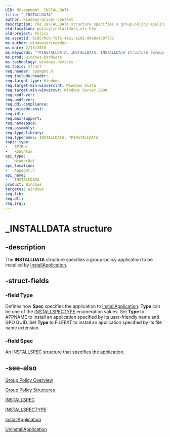 ```yaml
---
UID: NS:appmgmt._INSTALLDATA
title: "_INSTALLDATA"
author: windows-driver-content
description: The INSTALLDATA structure specifies a group-policy application to be installed by InstallApplication.
old-location: policy\installdata_str.htm
old-project: Policy
ms.assetid: 0c0570c6-f8f5-41e1-a1d2-d4e8c450f73c
ms.author: windowsdriverdev
ms.date: 2/15/2018
ms.keywords: "*PINSTALLDATA, INSTALLDATA, INSTALLDATA structure [Group Policy], PINSTALLDATA, PINSTALLDATA structure pointer [Group Policy], _INSTALLDATA, appmgmt/INSTALLDATA, appmgmt/PINSTALLDATA, policy.installdata_str"
ms.prod: windows-hardware
ms.technology: windows-devices
ms.topic: struct
req.header: appmgmt.h
req.include-header: 
req.target-type: Windows
req.target-min-winverclnt: Windows Vista
req.target-min-winversvr: Windows Server 2008
req.kmdf-ver: 
req.umdf-ver: 
req.ddi-compliance: 
req.unicode-ansi: 
req.idl: 
req.max-support: 
req.namespace: 
req.assembly: 
req.type-library: 
req.typenames: INSTALLDATA, *PINSTALLDATA
topic_type:
-	APIRef
-	kbSyntax
api_type:
-	HeaderDef
api_location:
-	Appmgmt.h
api_name:
-	INSTALLDATA
product: Windows
targetos: Windows
req.lib: 
req.dll: 
req.irql: 
---
```


# _INSTALLDATA structure


## -description


The <b>INSTALLDATA</b> structure specifies a group-policy application to  be installed by <a href="https://msdn.microsoft.com/5b2e1d82-a421-42af-9e1b-391ae9d4813e">InstallApplication</a>.


## -struct-fields




### -field Type

Defines  how <b>Spec</b> specifies the application to <a href="https://msdn.microsoft.com/5b2e1d82-a421-42af-9e1b-391ae9d4813e">InstallApplication</a>.     <b>Type</b> can be  one of the <a href="https://msdn.microsoft.com/9e62a22d-cae7-4b3e-9000-71eddb1f3cad">INSTALLSPECTYPE</a> enumeration values. Set <b>Type</b> to APPNAME to install an application specified by its user-friendly name and GPO GUID. Set <b>Type</b> to FILEEXT to install  an application specified by its file name extension.


### -field Spec

An <a href="https://msdn.microsoft.com/e9c1b943-9cb0-480f-8ab7-0f439087216a">INSTALLSPEC</a> structure that specifies the application.


## -see-also




<a href="https://msdn.microsoft.com/1285ab5a-ea68-4c16-bc34-8ab2f3cfad35">Group Policy Overview</a>



<a href="https://msdn.microsoft.com/8bd42909-7877-414d-a89c-658365acc280">Group Policy Structures</a>



<a href="https://msdn.microsoft.com/e9c1b943-9cb0-480f-8ab7-0f439087216a">INSTALLSPEC</a>



<a href="https://msdn.microsoft.com/9e62a22d-cae7-4b3e-9000-71eddb1f3cad">INSTALLSPECTYPE</a>



<a href="https://msdn.microsoft.com/5b2e1d82-a421-42af-9e1b-391ae9d4813e">InstallApplication</a>



<a href="https://msdn.microsoft.com/d45494e2-d86e-4d94-a158-4024eacf46a2">UninstallApplication</a>
 

 

